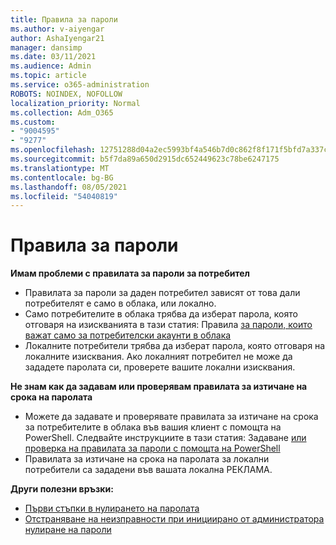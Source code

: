 ```yaml
---
title: Правила за пароли
ms.author: v-aiyengar
author: AshaIyengar21
manager: dansimp
ms.date: 03/11/2021
ms.audience: Admin
ms.topic: article
ms.service: o365-administration
ROBOTS: NOINDEX, NOFOLLOW
localization_priority: Normal
ms.collection: Adm_O365
ms.custom:
- "9004595"
- "9277"
ms.openlocfilehash: 12751288d04a2ec5993bf4a546b7d0c862f8f171f5bfd7a337cb79cb95792056
ms.sourcegitcommit: b5f7da89a650d2915dc652449623c78be6247175
ms.translationtype: MT
ms.contentlocale: bg-BG
ms.lasthandoff: 08/05/2021
ms.locfileid: "54040819"
---
```

# <a name="password-policies"></a>Правила за пароли

**Имам проблеми с правилата за пароли за потребител**

- Правилата за пароли за даден потребител зависят от това дали потребителят е само в облака, или локално.
- Само потребителите в облака трябва да изберат парола, която отговаря на изискванията в тази статия: Правила [за пароли, които важат само за потребителски акаунти в облака](https://docs.microsoft.com/azure/active-directory/authentication/concept-sspr-policy?WT.mc_id=Portal-Microsoft_Azure_Support#password-policies-that-only-apply-to-cloud-user-accounts)
- Локалните потребители трябва да изберат парола, която отговаря на локалните изисквания. Ако локалният потребител не може да зададете паролата си, проверете вашите локални изисквания.

**Не знам как да задавам или проверявам правилата за изтичане на срока на паролата**

- Можете да задавате и проверявате правилата за изтичане на срока за потребителите в облака във вашия клиент с помощта на PowerShell. Следвайте инструкциите в тази статия: Задаване [или проверка на правилата за пароли с помощта на PowerShell](https://docs.microsoft.com/azure/active-directory/authentication/concept-sspr-policy?WT.mc_id=Portal-Microsoft_Azure_Support#set-or-check-the-password-policies-by-using-powershell)
- Правилата за изтичане на срока на паролата за локални потребители са зададени във вашата локална РЕКЛАМА.

**Други полезни връзки:**
- [Първи стъпки в нулирането на паролата](https://docs.microsoft.com/azure/active-directory/authentication/concept-sspr-policy?WT.mc_id=Portal-Microsoft_Azure_Support#set-or-check-the-password-policies-by-using-powershell)
- [Отстраняване на неизправности при инициирано от администратора нулиране на пароли](https://docs.microsoft.com/azure/active-directory/active-directory-passwords-troubleshoot?WT.mc_id=Portal-Microsoft_Azure_Support#troubleshoot-the-password-reset-portal)
